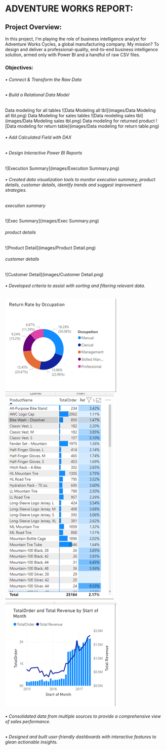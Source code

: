 # ADVENTURE WORKS REPORT:
## Project Overview:
In this project, I'm playing the role of business intelligence analyst for Adventure Works Cycles, a global manufacturing company. My mission? To design and deliver a professional-quality, end-to-end business intelligence solution, armed only with Power BI and a handful of raw CSV files.
### Objectives:
###### •	Connect & Transform the Raw Data
###### •	Build a Relational Data Model
Data modeling for all tables
![Data Modeling all tbl](images/Data Modeling all tbl.png)
Data Modeling for sales tables
![Data modeling sales tbl](images/Data Modeling sales tbl.png)
Data modeling for returned product
![Data modeling for return table](images/Data modeling for return table.png)
###### •	Add Calculated Field with DAX
###### •	Design Interactive Power BI Reports
![Execution Summary](images/Execution Summary.png)
###### •	Created data visualization tools to monitor execution summary, product details, customer details, identify trends and suggest improvement strategies.
###### execution summary
![Exec Summary](images/Exec Summary.png)
###### product details
![Product Detail](images/Product Detail.png)
###### customer details
![Customer Detail](images/Customer Detail.png)
###### •	Developed criteria to assist with sorting and filtering relevant data.
![tbl1.3](images/tbl1.3.png)
![tbl1.1](images/tbl1.1.png)
![tbl1.2](images/tbl1.2.png)
###### •	Consolidated data from multiple sources to provide a comprehensive view of sales performance.
###### •	Designed and built user-friendly dashboards with interactive features to glean actionable insights.
